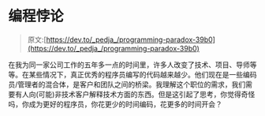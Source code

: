# 编程悖论

> 原文:[https://dev.to/_pedja_/programming-paradox-39b0](https://dev.to/_pedja_/programming-paradox-39b0)

在我为同一家公司工作的五年多一点的时间里，许多人改变了技术、项目、导师等等。在某些情况下，真正优秀的程序员编写的代码越来越少。他们现在是一些编码员/管理者的混合体，是客户和团队之间的桥梁。我理解这个职位的需求，我们需要有人向(可能)非技术客户解释技术方面的东西。但是这引起了思考，你觉得奇怪吗，你成为更好的程序员，你花更少的时间编码，花更多的时间开会？